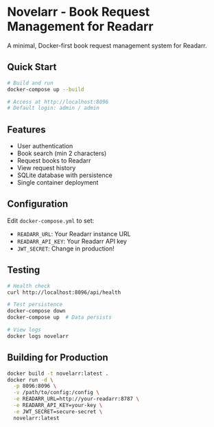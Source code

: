 # Novelarr - Book Request Management for Readarr

A minimal, Docker-first book request management system for Readarr.

## Quick Start

```bash
# Build and run
docker-compose up --build

# Access at http://localhost:8096
# Default login: admin / admin
```

## Features

- User authentication
- Book search (min 2 characters)
- Request books to Readarr
- View request history
- SQLite database with persistence
- Single container deployment

## Configuration

Edit `docker-compose.yml` to set:
- `READARR_URL`: Your Readarr instance URL
- `READARR_API_KEY`: Your Readarr API key
- `JWT_SECRET`: Change in production!

## Testing

```bash
# Health check
curl http://localhost:8096/api/health

# Test persistence
docker-compose down
docker-compose up  # Data persists

# View logs
docker logs novelarr
```

## Building for Production

```bash
docker build -t novelarr:latest .
docker run -d \
  -p 8096:8096 \
  -v /path/to/config:/config \
  -e READARR_URL=http://your-readarr:8787 \
  -e READARR_API_KEY=your-key \
  -e JWT_SECRET=secure-secret \
  novelarr:latest
```